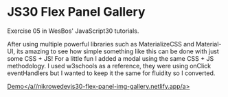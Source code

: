 # JS30 Flex Panel Gallery
Exercise 05 in WesBos' JavaScript30 tutorials. 

After using multiple powerful libraries such as MaterializeCSS and Material-UI, its amazing to see how simple something like this can be done with just some CSS + JS! For a little fun I added a modal using the same CSS + JS methodology. I used w3schools as a reference, they were using onClick eventHandlers but I wanted to keep it the same for fluidity so I converted.

<a href="https://nikrowedevjs30-flex-panel-img-gallery.netlify.app/">Demo</a//nikrowedevjs30-flex-panel-img-gallery.netlify.app/a>